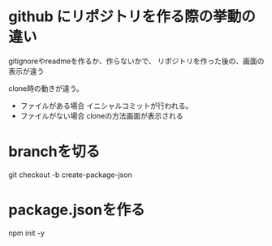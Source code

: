 # github にリポジトリを作る際の挙動の違い

gitignoreやreadmeを作るか、作らないかで、
リポジトリを作った後の、画面の表示が違う

clone時の動きが違う。

- ファイルがある場合
イニシャルコミットが行われる。
- ファイルがない場合
cloneの方法画面が表示される


# branchを切る
git checkout -b create-package-json

# package.jsonを作る
npm init -y




